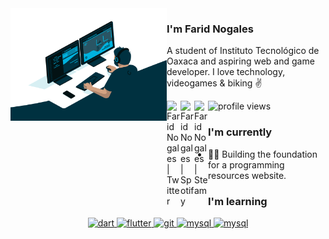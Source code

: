 <img align="left" width="250" height="180" alt="Code gif" src="https://raw.githubusercontent.com/FaruNL/FaruNL/master/code.gif?raw=true" width="600" height="400" />

### I'm **Farid Nogales**

A student of Instituto Tecnológico de Oaxaca and aspiring web and game developer. I love technology, videogames & biking ✌️

<a href="https://twitter.com/FaruNL">
  <img align="left" alt="Farid Nogales | Twitter" width="22px" src="https://raw.githubusercontent.com/peterthehan/peterthehan/master/assets/twitter.svg" />
</a>
<a href="https://open.spotify.com/user/e90fe4zsndbm6xoe2t7t8kogf?si=WaLKpwvWTle0btle2qPb6g">
  <img align="left" alt="Farid Nogales | Spotify" width="22px" src="https://raw.githubusercontent.com/peterthehan/peterthehan/master/assets/spotify.svg" />
</a>
<a href="https://steamcommunity.com/id/faru_nl/">
  <img align="left" alt="Farid Nogales | Steam" width="22px" src="https://raw.githubusercontent.com/peterthehan/peterthehan/master/assets/steam.svg" />
</a>

<img src="https://gpvc.arturio.dev/FaruNL" alt="profile views">

</br>

### I'm currently

- 👨‍💻 Building the foundation for a programming resources website.

### I'm learning

<p align="center"> 
  <a href="https://www.php.net" target="_blank"> <img src="https://www.vectorlogo.zone/logos/php/php-icon.svg" alt="dart" height="40"/> </a>
  <a href="https://laravel.com" target="_blank"> <img src="https://www.vectorlogo.zone/logos/laravel/laravel-icon.svg" alt="flutter" height="40"/> </a> 
  <a href="https://tailwindcss.com" target="_blank"> <img src="https://www.vectorlogo.zone/logos/tailwindcss/tailwindcss-icon.svg" alt="git" height="40"/> </a>
  <a href="https://getbootstrap.com/" target="_blank"> <img src="https://www.vectorlogo.zone/logos/getbootstrap/getbootstrap-icon.svg" alt="mysql" height="40"/> </a>
  <a href="https://www.mysql.com" target="_blank"> <img src="https://www.vectorlogo.zone/logos/mysql/mysql-icon.svg" alt="mysql" height="40"/> </a>
</p>

<!--
**FaruNL/FaruNL** is a ✨ _special_ ✨ repository because its `README.md` (this file) appears on your GitHub profile.

Here are some ideas to get you started:

- 🔭 I’m currently working on ...
- 🌱 I’m currently learning ...
- 👯 I’m looking to collaborate on ...
- 🤔 I’m looking for help with ...
- 💬 Ask me about ...
- 📫 How to reach me: ...
- 😄 Pronouns: ...
- ⚡ Fun fact: ...
-->
